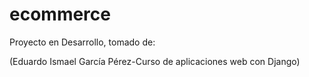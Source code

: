 # ecommerce

Proyecto en Desarrollo, tomado de:

(Eduardo Ismael García Pérez-Curso de aplicaciones web con Django)

